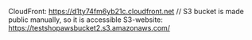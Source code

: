 CloudFront: https://d1ty74fm6yb21c.cloudfront.net
// S3 bucket is made public manually, so it is accessible
S3-website: https://testshopawsbucket2.s3.amazonaws.com/
